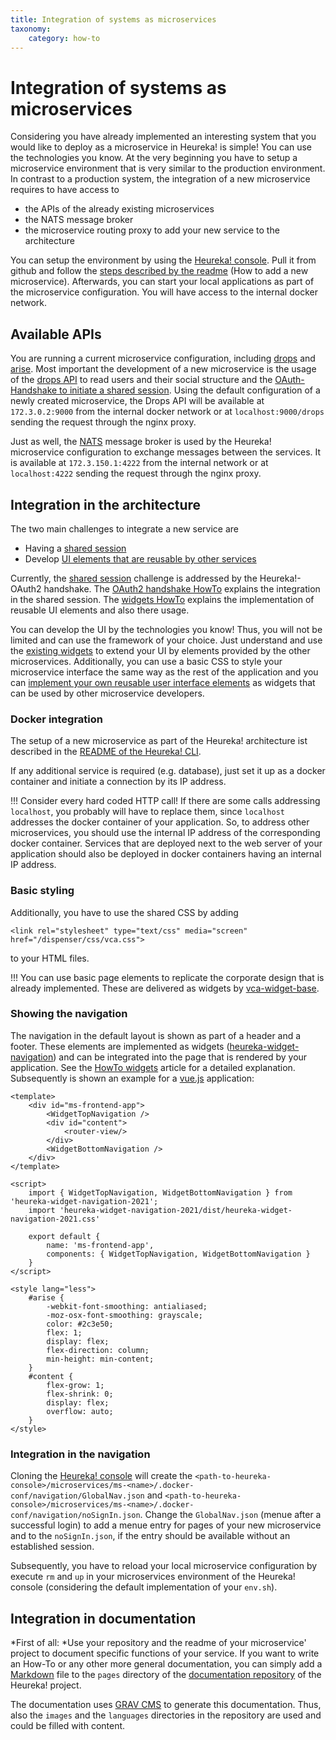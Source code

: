 ```yaml
---
title: Integration of systems as microservices
taxonomy:
    category: how-to
---
```

# Integration of systems as microservices
Considering you have already implemented an interesting system that you would like to deploy as a microservice in Heureka! is simple!
You can use the technologies you know. At the very beginning you have to setup a microservice environment that is very similar to the production environment.
In contrast to a production system, the integration of a new microservice requires to have access to 
* the APIs of the already existing microservices
* the NATS message broker
* the microservice routing proxy to add your new service to the architecture

You can setup the environment by using the [Heureka! console](https://github.com/SOTETO/heureka). Pull it from github and follow the [steps described by the readme](https://github.com/SOTETO/heureka#how-to-add-a-new-microservice) (How to add a new microservice). 
Afterwards, you can start your local applications as part of the microservice configuration. You will have access to the internal docker network.

## Available APIs
You are running a current microservice configuration, including [drops](https://github.com/SOTETO/drops) and [arise](https://github.com/SOTETO/arise). Most important the development of a new microservice is the usage of the [drops API](https://github.com/SOTETO/drops#webservice) to read users and their social structure and the [OAuth-Handshake to initiate a shared session](https://github.com/SOTETO/drops#oauth2-based-session-handshake).
Using the default configuration of a newly created microservice, the Drops API will be available at `172.3.0.2:9000` from the internal docker network or at `localhost:9000/drops` sending the request through the nginx proxy.

Just as well, the [NATS](https://nats.io/) message broker is used by the Heureka! microservice configuration to exchange messages between the services. It is available at `172.3.150.1:4222` from the internal network or at `localhost:4222` sending the request through the nginx proxy.

## Integration in the architecture
The two main challenges to integrate a new service are 
* Having a [shared session](../../architecture/shared-session)
* Develop [UI elements that are reusable by other services](../../architecture/dUIfc#widgets)

Currently, the [shared session](../../architecture/shared-session) challenge is addressed by the Heureka!-OAuth2 handshake. The [OAuth2 handshake HowTo](../oauth2-handshake) explains the integration in the shared session. The [widgets HowTo](../widgets) explains the implementation of reusable UI elements and also there usage.

You can develop the UI by the technologies you know! Thus, you will not be limited and can use the framework of your choice. Just understand and use the [existing widgets](../../architecture/dUIfc#widgets) to extend your UI by elements provided by the other microservices. Additionally, you can use a basic CSS to style your microservice interface the same way as the rest of the application and you can [implement your own reusable user interface elements](../widgets) as widgets that can be used by other microservice developers.

### Docker integration
The setup of a new microservice as part of the Heureka! architecture ist described in the [README of the Heureka! CLI](https://github.com/SOTETO/heureka#how-to-add-a-new-microservice).

If any additional service is required (e.g. database), just set it up as a docker container and initiate a connection by its IP address.

!!! Consider every hard coded HTTP call! If there are some calls addressing `localhost`, you probably will have to replace them, since `localhost` addresses the docker container of your application. So, to address other microservices, you should use the internal IP address of the corresponding docker container. Services that are deployed next to the web server of your application should also be deployed in docker containers having an internal IP address.

### Basic styling
Additionally, you have to use the shared CSS by adding
```
<link rel="stylesheet" type="text/css" media="screen" href="/dispenser/css/vca.css">
```
to your HTML files.

!!! You can use basic page elements to replicate the corporate design that is already implemented. These are delivered as widgets by [vca-widget-base](https://github.com/SOTETO/vca-widget-base?target=_blank).

### Showing the navigation
The navigation in the default layout is shown as part of a header and a footer. These elements are implemented as widgets ([heureka-widget-navigation](https://github.com/SOTETO/heureka-widget-navigation-2021?target=_blank)) and can be integrated into the page that is rendered by your application. See the [HowTo widgets](../widgets) article for a detailed explanation. Subsequently is shown an example for a [vue.js](https://vuejs.org/?target=_blank) application:
```
<template>
    <div id="ms-frontend-app">
        <WidgetTopNavigation />
        <div id="content">
            <router-view/>
        </div>
        <WidgetBottomNavigation />
    </div>
</template>

<script>
    import { WidgetTopNavigation, WidgetBottomNavigation } from 'heureka-widget-navigation-2021';
    import 'heureka-widget-navigation-2021/dist/heureka-widget-navigation-2021.css'
    
    export default {
        name: 'ms-frontend-app',
        components: { WidgetTopNavigation, WidgetBottomNavigation }
    }
</script>

<style lang="less">
    #arise {
        -webkit-font-smoothing: antialiased;
        -moz-osx-font-smoothing: grayscale;
        color: #2c3e50;
        flex: 1;
        display: flex;
        flex-direction: column;
        min-height: min-content;
    }
    #content {
        flex-grow: 1;
        flex-shrink: 0;	
        display: flex;
        overflow: auto;
    }
</style>
```

### Integration in the navigation
Cloning the [Heureka! console](https://github.com/SOTETO/heureka) will create the `<path-to-heureka-console>/microservices/ms-<name>/.docker-conf/navigation/GlobalNav.json` and 
`<path-to-heureka-console>/microservices/ms-<name>/.docker-conf/navigation/noSignIn.json`. Change the `GlobalNav.json` (menue after a successful login) to add a menue entry for pages of your new microservice and to the `noSignIn.json`, if the entry should be available without an established session.

Subsequently, you have to reload your local microservice configuration by execute `rm` and `up` in your microservices  environment of the Heureka! console (considering the default implementation of your `env.sh`).

## Integration in documentation
*First of all: *Use your repository and the readme of your microservice' project to document specific functions of your service. If you want to write an How-To or 
any other more general documentation, you can simply add a [Markdown](https://www.markdownguide.org/basic-syntax/) file to the `pages` directory of the [documentation 
repository](https://github.com/SOTETO/docu) of the Heureka! project.

The documentation uses [GRAV CMS](https://getgrav.org/) to generate this documentation. Thus, also the `images` and the `languages` directories in the repository are used and could be filled with content.